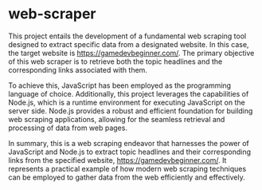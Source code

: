 # web-scraper

This project entails the development of a fundamental web scraping tool designed to extract specific data from a 
designated website. In this case, the target website is https://gamedevbeginner.com/. The primary objective of this 
web scraper is to retrieve both the topic headlines and the corresponding links associated with them.

To achieve this, JavaScript has been employed as the programming language of choice. Additionally, this project leverages
the capabilities of Node.js, which is a runtime environment for executing JavaScript on the server side. Node.js provides 
a robust and efficient foundation for building web scraping applications, allowing for the seamless retrieval and processing 
of data from web pages.

In summary, this is a web scraping endeavor that harnesses the power of JavaScript and Node.js to extract topic headlines 
and their corresponding links from the specified website, https://gamedevbeginner.com/. It represents a practical example 
of how modern web scraping techniques can be employed to gather data from the web efficiently and effectively.
